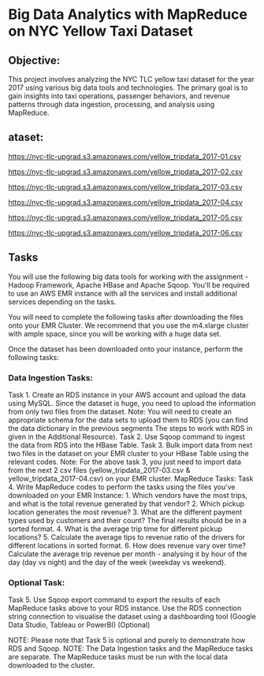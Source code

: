 # Big Data Analytics with MapReduce on NYC Yellow Taxi Dataset

## Objective:
This project involves analyzing the NYC TLC yellow taxi dataset for the year 2017 using various big data tools and technologies. The primary goal is to gain insights into taxi operations, passenger behaviors, and revenue patterns through data ingestion, processing, and analysis using MapReduce.

## ataset:
https://nyc-tlc-upgrad.s3.amazonaws.com/yellow_tripdata_2017-01.csv

https://nyc-tlc-upgrad.s3.amazonaws.com/yellow_tripdata_2017-02.csv

https://nyc-tlc-upgrad.s3.amazonaws.com/yellow_tripdata_2017-03.csv

https://nyc-tlc-upgrad.s3.amazonaws.com/yellow_tripdata_2017-04.csv

https://nyc-tlc-upgrad.s3.amazonaws.com/yellow_tripdata_2017-05.csv

https://nyc-tlc-upgrad.s3.amazonaws.com/yellow_tripdata_2017-06.csv

## Tasks
You will use the following big data tools for working with the assignment - Hadoop Framework, Apache HBase and Apache Sqoop. You'll be required to use an AWS EMR instance with all the services and install additional services depending on the tasks.
 
You will need to complete the following tasks after downloading the files onto your EMR Cluster. We recommend that you use the m4.xlarge cluster with ample space, since you will be working with a huge data set.
 
Once the dataset has been downloaded onto your instance, perform the following tasks:

### Data Ingestion Tasks:
Task 1. Create an RDS instance in your AWS account and upload the data using MySQL.
Since the dataset is huge, you need to upload the information from only two files from the dataset.
Note: You will need to create an appropriate schema for the data sets to upload them to RDS (you can find the data dictionary in the previous segments The steps to work with RDS in given in the Additional Resource).
Task 2. Use Sqoop command to ingest the data from RDS into the HBase Table.
Task 3. Bulk import data from next two files in the dataset on your EMR cluster to your HBase Table using the relevant codes.
Note: For the above task 3, you just need to import data from the next 2 csv files (yellow_tripdata_2017-03.csv & yellow_tripdata_2017-04.csv) on your EMR cluster.
MapReduce Tasks:
Task 4. Write MapReduce codes to perform the tasks using the files you’ve downloaded on your EMR Instance:
	1.	Which vendors have the most trips, and what is the total revenue generated by that vendor?
	2.	Which pickup location generates the most revenue? 
	3.	What are the different payment types used by customers and their count? The final results should be in a sorted format.
	4.	What is the average trip time for different pickup locations?
	5.	Calculate the average tips to revenue ratio of the drivers for different locations in sorted format.
	6.	How does revenue vary over time? Calculate the average trip revenue per month - analysing it by hour of the day (day vs night) and the day of the week (weekday vs weekend).
 
### Optional Task:
Task 5. Use Sqoop export command to export the results of each MapReduce tasks above to your RDS instance. Use the RDS connection string connection to visualise the dataset using a dashboarding tool (Google Data Studio, Tableau or PowerBI) (Optional)

NOTE: Please note that Task 5 is optional and purely to demonstrate how RDS and Sqoop.
NOTE: The Data Ingestion tasks and the MapReduce tasks are separate. The MapReduce tasks must be run with the local data downloaded to the cluster. 
